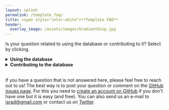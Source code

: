 ```yaml
---
layout: splash
permalink: /template_faq/
title: <span style="color:white">**Template FAQ**
header:
  overlay_image: /assets/images/GradientSnip.jpg
---
```



Is your question related to using the database or contributing to it? Select by clicking.

<details><summary>
<b> Using the database </b>
</summary><p>

* **_What are all the variables included in the database?_** <br>
The complete list of variables in the database can be found [here](https://international-soil-radiocarbon-database.github.io/ISRaD/database_structure/).
  </p>
</details>

<details><summary>
<b> Contributing to the database </b>
</summary><p>



Filling out a template can be confusing! This page provides detailed information and examples for each tab of the template. Please click to see full details.

### General FAQ

<details><summary>
<b> Metadata </b>
</summary><p>

* **_The source study does not have a DOI, what should I do?_** <br>
If the data are unpublished but you expect them to be published in the future (thus obtaining DOI), you can submit the template without DOI and then later submit a correction of the template with DOI. If you take this approach please fill in “israd” into the **_doi_** field in metadata tab. Also note that data from this entry will not be compiled in the R-package data objects until a DOI is added.
</p></details>

<details><summary>
<b> Soil Order </b>
</summary><p>

 * How do I convert WRB soil classification to USDA, to obtain a USDA soil order? <br>
 FAO, USDA and other soil classification systems are not readily interchangeable, so this can be tricky. These tables can help:
(1) [FAO_USDA.pdf](https://www.researchgate.net/profile/Csaba_Csuzdi/post/How_to_convert_FAO_soil_class_into_USDA_soil_class/attachment/59d62fd079197b807798df0e/AS%3A359920387018752%401462823115202/download/FAO_USDA.pdf).  (2) [soil system conversion.pdf](https://www.researchgate.net/profile/Csaba_Csuzdi/post/How_to_convert_FAO_soil_class_into_USDA_soil_class/attachment/59d62fd079197b807798df10/AS%3A359920387018756%401462823115460/download/soil+system+conversion.pdf).
The issue is also discussed [here](https://www.researchgate.net/post/How_to_convert_FAO_soil_class_into_USDA_soil_class).
Finally, if you feel uncomfortable with this conversion, mention this in the email submitting your template, and an expert reviewer can double check this field for you.
(https://www.researchgate.net/post/How_to_convert_FAO_soil_class_into_USDA_soil_class)
</p></details>


<details><summary>
<b> Organic Matter Content </b>
</summary><p>

 * **_The paper reports organic matter content instead of organic carbon %, what should I do?_** <br>
 Convert to organic carbon using OC=OM/1.724 and mention this in the **_lyr_note_** or other relevant field.
</p></details>

<details><summary>
<b> Extracting Data or Coordinates from Figures </b>
</summary><p>

 * **_Is it ok to digitize data/coordinates from a figure/map?_**<br>
Yes, this may be done with various softwares or on-line tools, such as [WebPlotDigitizer](https://automeris.io/WebPlotDigitizer/).
However, it is important to note this in the template (see below). While the raw data from the author or supplementary information is preferable, digitized data is also welcome in ISRaD.

 * **_Should I mention somewhere in the template that the data (e.g., GPS coordinates and others) were obtained from figures?_**<br>
 Yes, use the **_metadata_note_** field. Say for example “GPS coordinates and variables x,y and z were extracted from figures”.

 * **_Is there any rule on how many decimal places are reasonable to enter when data are digitized from a plot?_** <br>
No, use your best guess about the appropriate number of decimal places based on expected precision of plot digitization and/or data acquisition.
</p></details>

<details><summary>
<b> Depth Conventions </b>
</summary><p>

 * **_Where is zero with regard to the ISRaD depth convention?_** <br>
 Zero is defined as the mineral-organic interface. Positive depths increase into the mineral soil. Organic horizons have negative depths. Please convert your data to follow this convention. If data must be reported from the soil surface, use the **_lyr_all_org_neg_** column to flag this.

 * **_What is the "lyr_all_org_neg" column for?_** <br>
 This column is used to flag studies where depths are reported from the soil surface, if the depth of the mineral-organic interface is unknown. For example, this is frequently the case in peatlands.

 * **_The study does not report the bottom of the layer for the deepest layer. What should I do?_**<br>
 Write "Inf" as infinity in the **_lyr_bot_** field.

 * **_What do I do if there are some analyses for a composite of multiple layer samples (different depth interval) and some data for each of the layers? E.g. some analyses were made on each of layers 0-5 and 5-10 cm and some other were made on a composite 0-10 cm?_**<br>
In this case, you should create a new "composite" layer with a depth range of 0 to 10 cm. Additionally, it is critical that you denote this layer as a composite by marking "y" in the **_lyr_composite_** field.
</p></details>

<details><summary>
<b> Radiocarbon Data </b>
</summary><p>

 * **_What radiocarbon units are accepted?_** <br>
   ISRaD accepts fraction modern and  Δ<sup>14</sup>C radiocarbon units. Only fill in the data reported in the paper. Unit conversions perfomed separately and included in *ISRaD_extra* data object, which is part of the ISRaD [R-package].

 * **_This paper only reports radiocarbon ages in years. What do I do?_** <br>
   If the data is reported as a *calibrated date*, it cannot be included in ISRaD. *Uncalibrated* radiocarbon ages can be converted to fraction modern values (see below).

 * **_How do I convert radiocarbon age (in years BP) into Fraction modern (F<sub>m</sub>) units?_**<br>
   > age = -8033 * ln (F<sub>m</sub>)

   Some additional information on radiocarbon units and calculations is available [here](http://www.whoi.edu/nosams/radiocarbon-data-calculations).
* **_How do I convert standard deviation in radiocarbon age (in years BP) into standard deviation in Fraction modern?_**<br>
  Use the following formula (Stenström et al., 2011):
  > error_F<sub>m</sub> = F<sub>m</sub> * error<sub>age</sub> / 8033,

where F<sub>m</sub> is fraction modern.
 * **_Paper reports radiocarbon age and δ<sup>14</sup>C, what should I fill into the template?_**<br>
   Convert radiocarbon age to Fraction modern using:
   > age = -8033 * ln (F<sub>m</sub>)

   and ignore δ<sup>14</sup>C values. Be sure to mark down the year of observation which is important for the conversion of Fm to Δ<sup>14</sup>C.
 * **_Paper reports only δ<sup>14</sup>C and δ<sup>13</sup>C, what should I fill into the template?_**<br>
  Calculate Δ<sup>14</sup>C using the following formula:
  > Δ<sup>14</sup>C = δ<sup>14</sup>C - (2*δ<sup>13</sup>C +50)(1 + δ<sup>14</sup>C / 1000)

 * **_The radiocarbon age is stated as  “Modern” but no other data is provided. What do I do?_**<br>
  Leave the field blank and add a note that data is available but has to be mined for. Do *not* enter a fraction modern value of 1! This is misleading during data analysis!

 * **_What is the difference between the Radiocarbon Analysis Year (e.g., column “lyr_rc_year”) and Observation Year (e.g., column “lyr_obs_date_y“)?_**<br>
    As explained in the [Template Information File](https://github.com/International-Soil-Radiocarbon-Database/ISRaD/raw/main/inst/extdata/ISRaD_Template_Info.xlsx), the Observation Date refers to the date at which the soil sample was collected whereas the Radiocarbon Analysis Year refers to the year at which the sample was actually analyzed for radiocarbon.

* **_What is the difference between the Δ<sup>14</sup>C Sigma (e.g., column „lyr_14c_sigma” suffix) and Δ<sup>14</sup>C SD (e.g., column „lyr_14c_sd”)?_**<br>
    As explained in the [Template Information File](https://github.com/International-Soil-Radiocarbon-Database/ISRaD/raw/main/inst/extdata/ISRaD_Template_Info.xlsx), lyr_14c_sigma is the standard deviation reported by the AMS facility as analytical error estimate. This is the most common case and applicable where the author has reported individual measurements. In cases where only the mean values are reported, the lyr_14c_sd field should be used. This is the sample standard deviation calculated from multiple (replicated) measurements. When possible please report individual measurements.

</p></details>

<details><summary>
<b> Vegetation and Land Cover </b>
</summary><p>

 * **_Why are there so many columns related to land cover and vegetation?_**
   In order to accommodate a range of classification schemes, we consider multiple categories of land cover and vegetation information. The combination of one or more categories (described below) along with the latitude allows the end user to classify profiles into more general or more specific categories. In addition, we encourage you to include as much detail as possible about land cover and vegetation in the Profile Vegetation Notes column.
 * **_What is Land Cover Type?_**
   This is the general land cover category; the options are bare, cultivated, forest, rangeland/grassland, shrubland, urban, wetland, and tundra. In some cases, this may be the only vegetation column that you will be able to fill in. This column is optional, and may be left blank if the land cover type is truly unknown, but users are asked to make sure this column is filled in.
 * **_What is Forest or Shrubland Phenology?_**
   Forest and shrubland vegetation types may or may not lose their leaves on an annual cycle. If trees or shrubs retain their leaves all year, either because the local climate allows year-round growth, or because trees are adapted to never lose leaves (e.g., most conifers), then they should be categorized as evergreen. Trees or shrubs that lose leaves annually should be categorized as deciduous. If a forest contains an equal amount of both types, it may be categorized as mixed. This column should be left blank for land cover types other than forest and shrubland, or if the phenology is truly unknown.
 * **_What is Forest Leaf Morphology?_**
   Forests may be caregorized as broadleaf, needleleaf, or mixed. Note that this is independent of phenology. This column should be left blank for land cover types other than forest, or if the leaf type is truly unknown.
 * **_What is Photosynthetic Pathway?_**
   This is the metabolic pathway employed by the local vegetation for photosynthesis. This is mainly applicable to grasses, which may use either the C3 or C4 pathway, and we expect this column will be left blank for all other land cover types. We also include the CAM pathway, in the unlikely event that a profile is best characterized with this type of vegetation. This column should be left blank if the photosynthetic pathway is unknown.
 * **_What should I put in the Profile Vegetation Notes?_**
   Please include as much detailed information as you are able about the local land cover conditions and vegetation. For example, species names, spatial distribution, and evidence of disturbance, could all prove valuable in future analyses, and we encourage you to provide as much detail as possible.
 * **_What if the land cover and vegetation information is the same for all of the profiles at a single site?_**
   Please copy/paste or use Excel's "fill handle" to enter the information into each of the profiles. Because each profile CAN have it's own vegetation characteristics, we want to have this information at the profile level, even if it's just the same thing over and over for each profile at the site.




</p></details>

<details><summary>
<b> Additional Data </b>
</summary><p>


 * **_The paper contains some auxiliary data (e.g. species composition, mineralogy etc.) that I don´t know how to enter or don't have time to do enter. What should I do?_** <br>
   Mention this in the **_metadata_note_** field so that one day someone can come back to this. If you are interested in learning how to enter it, post a question on the [Github issues page](https://github.com/International-Soil-Radiocarbon-Database/ISRaD/issues) or contact *info.israd@gmail.com*.


</p></details>

<details><summary>
<b> Missing Data </b>
</summary><p>

 * **_The authors don't report the coordinates. What should I do?_** <br>
    You can digitize the coordinates from the figure, or find the site location on Google maps or similar. Please use the **_metadata_note_** field to indicate this (e.g. “Cordinates were extracted from figures” or "Coordinates were estimated from site descriptions").
 * **_What should I do if the date of observation was not reported in the paper?_** <br>
   If paper has radiocarbon data but does not report the observation year, estimate it by subtracting 3 years from the year of publication and note in the **_lyr_note_** field or other relevant note field. (e.g.  “observation date estimated from year of publication”)

 * **_Do I have to fill in all the columns in the template?_**<br>
   No, only some columns are required. The required columns are indicated in the [Template Information File](https://github.com/International-Soil-Radiocarbon-Database/ISRaD/raw/main/inst/extdata/ISRaD_Template_Info.xlsx) (by “yes” in the “Required” column) and also using red font in the template. Although we encourage you to fill out as many fields as possible, it is perfectly ok if many columns are left empty and some columns are only partly filled in. Please leave the fields with missing data empty (i.e., do not fill in zeros or NAs).

* **_Can I delete or hide columns in the template (e.g., because I do not plan to fill them in and they are distracting me) or change order of columns in the template?_**<br>
  Yes, deleting non-required columns (i.e., those not indicated in red) or changing order of any of the columns is fine and will not cause the template to fail QAQC.



</p>
</details>


### Incubations

<details>
<summary>

<i>
  Helpful info here
</i>

</summary>
<p>
1. Templates
2. Templates
3. Templates
</p>
</details>

### Fractions

<details><summary>
<b> Density Separation </b>
</summary><p>

 * **_What is a density separation?_**
 A physical fractionation scheme where heavy liquid is used to float off organics, thereby separating them from mineral material. This can be done with or without disruption of aggregates by sonicating or shaking.

<img src="https://github.com/International-Soil-Radiocarbon-Database/ISRaD/raw/gh-pages/assets/images/density_separation_diagram.png" width="375">

Example template: [Swanston_2005](https://github.com/International-Soil-Radiocarbon-Database/ISRaD/raw/main/ISRaD_data_files/Swanston_2005.xlsx)
</p></details>

<details><summary>
<b> Sequential Density Separation </b>
</summary><p>

 * **_What is a sequential density separation?_**
A heavy liquid is used to float off the "light-fraction" organics, thereby separating them from mineral material. The remaining mineral material is then further partitioned into series of fractions isolated by incrementally increasing the density of the heavy liquid used for the separation.

<img src="https://github.com/International-Soil-Radiocarbon-Database/ISRaD/raw/gh-pages/assets/images/sequential_density_separation_diagram.png" width="700">

Example template: [Sollins_2009](https://github.com/International-Soil-Radiocarbon-Database/ISRaD/raw/main/ISRaD_data_files/Sollins_2009.xlsx)
</p></details>

<details><summary>
<b> Particle Size Separation </b>
</summary><p>

* **_What is particle size separation?_**
A physcial fractionation method where wet- or dry-sieving is used to separate soils into common particle size classes: sand, silt, clay.

<img src="https://github.com/International-Soil-Radiocarbon-Database/ISRaD/raw/gh-pages/assets/images/particle_size_separation_diagram.png" width="450">

 Example template: [Desjardines_1994](https://github.com/International-Soil-Radiocarbon-Database/ISRaD/raw/main/ISRaD_data_files/Dejardins_1994.xlsx)
</p></details>

<details><summary>
<b> Aggregate fractionation </b>
</summary><p>

 * **_What is aggregate fractionation?_**
A fractionation procedure where wet sieving is used to separate aggregates by size and/or strength. Silt+clay sized fractions may be additionally isolated.

<img src="https://github.com/International-Soil-Radiocarbon-Database/ISRaD/raw/gh-pages/assets/images/aggregate_fractionation_diagram.png" width="550">

 Example template: [Monreal_1997](https://github.com/International-Soil-Radiocarbon-Database/ISRaD/raw/main/ISRaD_data_files/Monreal_1997.xlsx)

</p></details>

<details><summary>
<b> Dummy Fractions </b>
</summary><p>

 * **_What are dummy fractions and when are they needed_**
 "Dummy fractions" are placeholder rows in the fraction tab. There are two reasons that dummy fractions might be required: (1) To represent a mass of material generated from a fractionation procedure but that is unaccounted for in measurements or the reporting of data. In other words, we want to be able to sum our mass of material back to 100% of the bulk value. Sometimes a fraction of the sample mass is calculated by difference rather than measured directly. In that case, we should create a dummy fraction to account for that mass, which was not physcially isolated. (2) To allow for reconstruction of a complex fractionation procedure that cannot be reconstructed without the use of a dummy layer. Not sure if you need to create a dummy fraction? Check out these examples:

 **(a) All mass accounted for.**
 Here, all the fractions in level 2 are unique and add up to level 1 – no dummy fraction needed.

 <img src="https://github.com/International-Soil-Radiocarbon-Database/ISRaD/raw/gh-pages/assets/images/dummy_fractions_a.png" width="650">


 **(b) Well-known schemes.**
 Here, all the fractions in level 2 and 3 are unique and add up to level 1. If the “Golchin” density fractionation were not common knowledge, you’d probably want a dummy fraction, but we don’t need one because the 3 fraction density separation is simple and all the end users should have knowledge of it.

 <img src="https://github.com/International-Soil-Radiocarbon-Database/ISRaD/raw/gh-pages/assets/images/dummy_fractions_b.png" width="500">

**(c) Intermediate-fractions.**
Here, the silt and clay fraction from level 3 needs to be distinguished from the silt and clay fraction from level 2 in a way that lets the end user know what each fraction was derived from. No measurements were made on the 53-250 um aggregate fraction (red circle) prior to further fractionation, so we need a dummy fraction to represent what the level 3 fractions came from.

 <img src="https://github.com/International-Soil-Radiocarbon-Database/ISRaD/raw/gh-pages/assets/images/dummy_fractions_c.png" width="500">
</p></details>


### Fluxes

<details><summary>
<i> Helpful info here </i>
</summary><p>

1. Templates
2. Templates
3. Templates

</p>
</details>

### Interstitial

<details><summary>

<i>
  Helpful info here
</i>

</summary>
<p>
1. Templates
2. Templates
3. Templates
</p>
</details>


### Special Cases
<details><summary>
<b> Updating templates that have been autofilled from past compilations </b>
</summary><p>

 * **_What are autofilled templates and why should I care?_**
Some of the entries in ISRaD were automatically generated during a batch ingestion of data from previous data compilations. For example, a large number of entries were ingested from the data synthesized for the He et al., 2016 publication, which itself utilized synthesized data from Mathieu et al. 2015. The ISRaD data ingestion process automatically partitions data contained in these compilations into separate files based on the original source. This allows users to more easily access these descrete datasets in order to add additional data, that may have been excluded during the preceeding synthesis efforts, and to double check that data was entered correctly. We encourage users that are familiar with the origial source material (e.g.,  you are an author of the study) to download these entries and confirm that the original data has been correctly entered. If you find errors or missing data, you can make changes and submit the updated files to _info.israd@gmail.com_.

 * **_Why do these templates look different?_**
   These templates were automatically generated, and do not have the header formatting. You can copy-paste the values to the master template to continue working. This will also give you access to the drop down menus for controlled vocabulary.
 * **_The original data source  does not mention bulk density, but the automatically generated template includes bulk density values. Should I keep them in the template?_**
 No. During past synthesis efforts, some bulk density values were estimated based on organic matter content. During our ingestion process, we may not have caught all of the estimated values. The philosphy of ISRaD is to only include orignial data in the templates.
 * **_The names in the template don't match the paper. What do I do?_**
  In many cases, site, profile and layer names were automatically generated. Please feel free to update them to match those found in the paper.
 * **_The paper has additional fraction, flux, or incubation data, not reported in the current template. What should I do with it?_**
   If you have time, please add it! Otherwise, please make a note of the availability of additional datasets within the paper in the **_metadata_note_** field.
</p>
</details>
 </details>

<br>

If you have a question that is not answered here, please feel free to reach out to us! The best way is to post your question or comment on the [GitHub issues page](https://github.com/International-Soil-Radiocarbon-Database/ISRaD/issues). For this you need to [create an account on GitHub](https://github.com/join?source=experiment-header-dropdowns-home) if you don't have one but it is easy (and free). You can also send us an e-mail to israd@gmail.com or contact us on [Twitter](https://twitter.com/soilradiocarbon).
